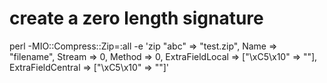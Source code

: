 # create a zero length signature

perl -MIO::Compress::Zip=:all -e 'zip \"abc" => "test.zip", Name => "filename", Stream => 0, Method => 0, ExtraFieldLocal => ["\xC5\x10" => ""], ExtraFieldCentral => ["\xC5\x10" => ""]'